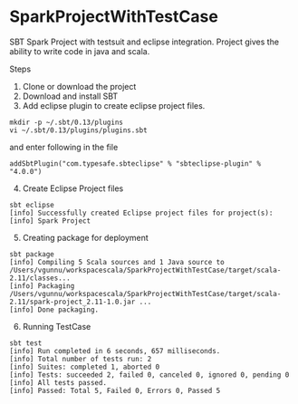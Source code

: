 # SparkProjectWithTestCase

SBT Spark Project with testsuit and eclipse integration. Project gives the ability to write code in java and scala.

Steps

1. Clone or download the project
2. Download and install SBT
3. Add eclipse plugin to create eclipse project files.
```shell
mkdir -p ~/.sbt/0.13/plugins
vi ~/.sbt/0.13/plugins/plugins.sbt 
```
   and enter following in the file
```
addSbtPlugin("com.typesafe.sbteclipse" % "sbteclipse-plugin" % "4.0.0")
```
4. Create Eclipse Project files 
```
sbt eclipse
[info] Successfully created Eclipse project files for project(s):
[info] Spark Project
```
5. Creating package for deployment
```shell
sbt package
[info] Compiling 5 Scala sources and 1 Java source to /Users/vgunnu/workspacescala/SparkProjectWithTestCase/target/scala-2.11/classes...
[info] Packaging /Users/vgunnu/workspacescala/SparkProjectWithTestCase/target/scala-2.11/spark-project_2.11-1.0.jar ...
[info] Done packaging.
```
6. Running TestCase 
```shell
sbt test
[info] Run completed in 6 seconds, 657 milliseconds.
[info] Total number of tests run: 2
[info] Suites: completed 1, aborted 0
[info] Tests: succeeded 2, failed 0, canceled 0, ignored 0, pending 0
[info] All tests passed.
[info] Passed: Total 5, Failed 0, Errors 0, Passed 5
```

